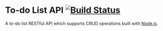 # To-do List API [![Build Status](https://travis-ci.org/tsoliangwu0130/todo-api.svg?branch=master)](https://travis-ci.org/tsoliangwu0130/todo-api)

A to-do list RESTful API which supports CRUD operations built with [Node.js](https://nodejs.org/en/).
